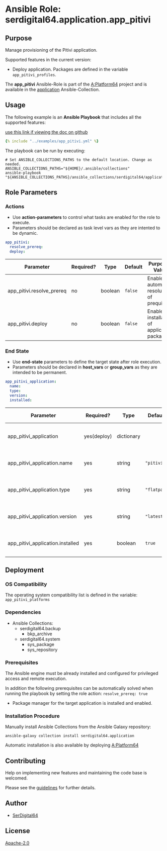 # Ansible Role: serdigital64.application.app_pitivi

## Purpose

Manage provisioning of the Pitivi application.

Supported features in the current version:

- Deploy application. Packages are defined in the variable `app_pitivi_profiles`.

The **app_pitivi** Ansible-Role is part of the [A:Platform64](https://github.com/aplatform64/aplatform64) project and is available in the [application](https://aplatform64.readthedocs.io/en/latest/collections/application) Ansible-Collection.

## Usage

The following example is an **Ansible Playbook** that includes all the supported features:

[use this link if viewing the doc on github](https://github.com/aplatform64/application/blob/main/playbooks/app_pitivi.yml)

```yaml
{% include "../examples/app_pitivi.yml" %}
```

The playbook can be run by executing:

```shell
# Set ANSIBLE_COLLECTIONS_PATHS to the default location. Change as needed.
ANSIBLE_COLLECTIONS_PATHS="${HOME}/.ansible/collections"
ansible-playbook "${ANSIBLE_COLLECTIONS_PATHS}/ansible_collections/serdigital64/application/playbooks/app_pitivi.yml"
```

## Role Parameters

### Actions

- Use **action-parameters** to control what tasks are enabled for the role to execute.
- Parameters should be declared as task level vars as they are intented to be dynamic.

```yaml
app_pitivi:
  resolve_prereq:
  deploy:
```

| Parameter                 | Required? | Type    | Default | Purpose / Value                             |
| ------------------------- | --------- | ------- | ------- | ------------------------------------------- |
| app_pitivi.resolve_prereq | no        | boolean | `false` | Enable automatic resolution of prequisites  |
| app_pitivi.deploy         | no        | boolean | `false` | Enable installation of application packages |

### End State

- Use **end-state** parameters to define the target state after role execution.
- Parameters should be declared in **host_vars** or **group_vars** as they are intended to be permanent.

```yaml
app_pitivi_application:
  name:
  type:
  version:
  installed:
```

| Parameter                        | Required?   | Type       | Default     | Purpose / Value                    |
| -------------------------------- | ----------- | ---------- | ----------- | ---------------------------------- |
| app_pitivi_application           | yes(deploy) | dictionary |             | Set application package end state  |
| app_pitivi_application.name      | yes         | string     | `"pitivi"`  | Select application package name    |
| app_pitivi_application.type      | yes         | string     | `"flatpak"` | Select application package type    |
| app_pitivi_application.version   | yes         | string     | `"latest"`  | Select application package version |
| app_pitivi_application.installed | yes         | boolean    | `true`      | Set application package end state  |

## Deployment

### OS Compatibility

The operating system compatibility list is defined in the variable: `app_pitivi_platforms`

### Dependencies

- Ansible Collections:
  - serdigital64.backup
    - bkp_archive
  - serdigital64.system
    - sys_package
    - sys_repository

### Prerequisites

The Ansible engine must be already installed and configured for privileged access and remote execution.

In addition the following prerequisites can be automatically solved when running the playbook by setting the role action: `resolve_prereq: true`

- Package manager for the target application is installed and enabled.

### Installation Procedure

Manually install Ansible Collections from the Ansible Galaxy repository:

```shell
ansible-galaxy collection install serdigital64.application
```

Automatic installation is also available by deploying [A:Platform64](https://aplatform64.readthedocs.io/en/latest/#deployment)

## Contributing

Help on implementing new features and maintaining the code base is welcomed.

Please see the [guidelines](https://aplatform64.readthedocs.io/en/latest/CONTRIBUTING) for further details.

## Author

- [SerDigital64](https://serdigital64.github.io/)

## License

[Apache-2.0](https://www.apache.org/licenses/LICENSE-2.0.txt)
